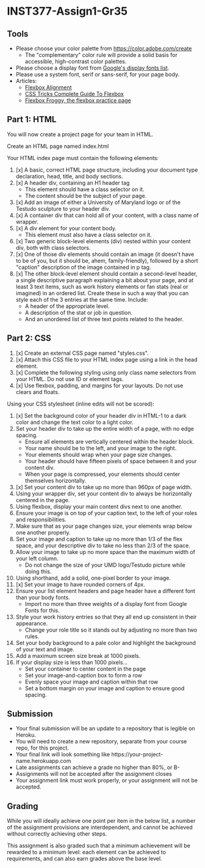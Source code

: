 # INST377-Assign1-Gr35

## Tools
* Please choose your color palette from https://color.adobe.com/create
    * The "complementary" color rule will provide a solid basis for accessible, high-contrast color palettes.
* Please choose a display font from [Google's display fonts list](https://fonts.google.com/?category=Display).
* Please use a system font, serif or sans-serif, for your page body.
* Articles:
    * [Flexbox Alignment](https://www.smashingmagazine.com/2018/08/flexbox-alignment/)
    * [CSS Tricks Complete Guide To Flexbox](https://css-tricks.com/snippets/css/a-guide-to-flexbox/)
    * [Flexbox Froggy, the flexbox practice page](https://flexboxfroggy.com/)

## Part 1: HTML
You will now create a project page for your team in HTML.

Create an HTML page named index.html

Your HTML index page must contain the following elements:

1. [x] A basic, correct HTML page structure, including your document type declaration, head, title, and body sections.
2. [x] A header div, containing an H1 header tag
    - This element should have a class selector on it.
    - The content should be the subject of your page.
3. [x] Add an image of either a University of Maryland logo or of the Testudo sculpture to your header div.
4. [x] A container div that can hold all of your content, with a class name of wrapper.
5. [x] A div element for your content body.
    - This element must also have a class selector on it.
6. [x] Two generic block-level elements (div) nested within your content div, both with class selectors.
7. [x] One of those div elements should contain an image (it doesn't have to be of you, but it should be, ahem, family-friendly), followed by a short "caption" description of the image contained in p tag.
8. [x] The other block-level element should contain a second-level header, a single descriptive paragraph explaining a bit about your page, and at least 3 text items, such as work history elements or fan stats (real or imagined) in an ordered list. Create these in such a way that you can style each of the 3 entries at the same time.  Include:
    - A header of the appropriate level.
    - A description of the stat or job in question.
    - And an unordered list of three text points related to the header.

## Part 2: CSS
1. [x] Create an external CSS page named "styles.css".
2. [x] Attach this CSS file to your HTML index page using a link in the head element.
3. [x] Complete the following styling using only class name selectors from your HTML. Do not use ID or element tags.
4. [x] Use flexbox, padding, and margins for your layouts. Do not use clears and floats.

Using your CSS stylesheet (inline edits will not be scored):

1. [x] Set the background color of your header div in HTML-1 to a dark color and change the text color to a light color.
2. Set your header div to take up the entire width of a page, with no edge spacing.
    - Ensure all elements are vertically centered within the header block.
    - Your name should be to the left, and your image to the right.
    - Your elements should wrap when your page size changes.
    - Your header should have fifteen pixels of space between it and your content div.
    - When your page is compressed, your elements should center themselves horizontally.
3. [x] Set your content div to take up no more than 960px of page width.
4. Using your wrapper div, set your content div to always be horizontally centered in the page.
5. Using flexbox, display your main content divs next to one another.
6. Ensure your image is on top of your caption text, to the left of your roles and responsibilities.
7. Make sure that as your page changes size, your elements wrap below one another properly.
8. Set your image and caption to take up no more than 1/3 of the flex space, and your descriptive div to take no less than 2/3 of the space.
9. Allow your image to take up no more space than the maximum width of your left column.
    - Do not change the size of your UMD logo/Testudo picture while doing this.
10. Using shorthand, add a solid, one-pixel border to your image.
11. [x] Set your image to have rounded corners of 4px.
12. Ensure your list element headers and page header have a different font than your body fonts.
    - Import no more than three weights of a display font from Google Fonts for this.
13. Style your work history entries so that they all end up consistent in their appearance.
    - Change your role title so it stands out by adjusting no more than two rules.
14. Set your body background to a pale color and highlight the background of your text and image.
15. Add a maximum screen size break at 1000 pixels.
16. If your display size is less than 1000 pixels...
    - Set your container to center content in the page
    - Set your image-and-caption box to form a row
    - Evenly space your image and caption within that row
    - Set a bottom margin on your image and caption to ensure good spacing.

## Submission
<ul>
  <li>Your final submission will be an update to a repository that is legible on Heroku.</li>
  <li>You will need to create a new repository, separate from your course repo, for this project.</li>
  <li>Your final link will look something like https://your-project-name.herokuapp.com</li>
  <li>Late assignments can achieve a grade no higher than 80%, or B-</li>
  <li>Assignments will not be accepted after the assignment closes</li>
  <li>Your assignment link must work properly, or your assignment will not be accepted.</li>
</ul>

## Grading
<p>While you will ideally achieve one point per item in the below list, a number of the assignment provisions are interdependent, and cannot be achieved without correctly achieving other steps.</p>

<p>This assignment is also graded such that a minimum achievement will be rewarded to a minimum level: each element can be achieved to requirements, and can also earn grades above the base level.</p>
